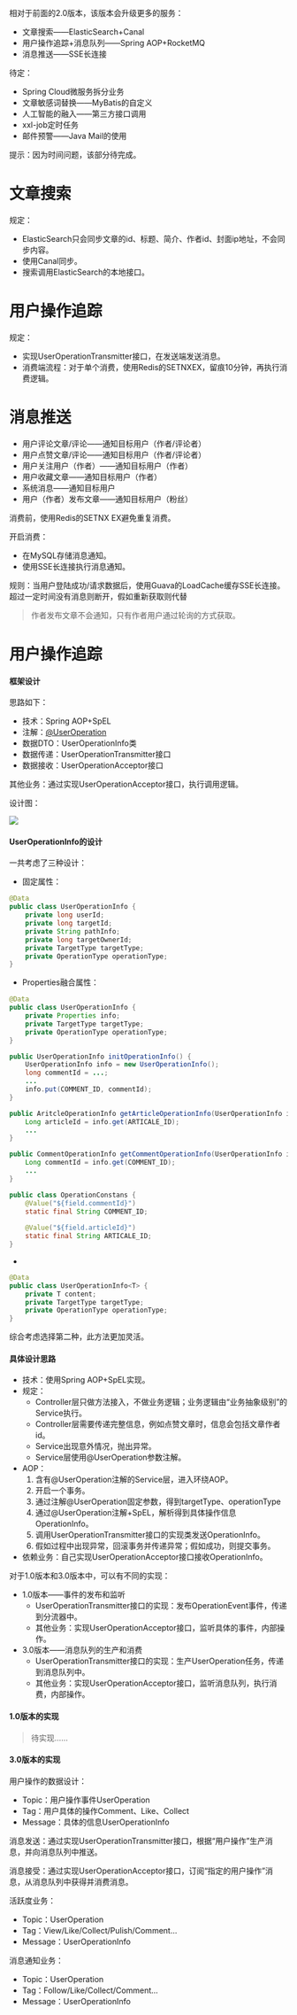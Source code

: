 相对于前面的2.0版本，该版本会升级更多的服务：

- 文章搜索——ElasticSearch+Canal
- 用户操作追踪+消息队列——Spring AOP+RocketMQ
- 消息推送——SSE长连接

待定：

- Spring Cloud微服务拆分业务
- 文章敏感词替换——MyBatis的自定义
- 人工智能的融入——第三方接口调用
- xxl-job定时任务
- 邮件预警——Java Mail的使用

提示：因为时间问题，该部分待完成。
# 文章搜索

规定：

- ElasticSearch只会同步文章的id、标题、简介、作者id、封面ip地址，不会同步内容。
- 使用Canal同步。
- 搜索调用ElasticSearch的本地接口。
# 用户操作追踪

规定：

- 实现UserOperationTransmitter接口，在发送端发送消息。
- 消费端流程：对于单个消费，使用Redis的SETNXEX，留痕10分钟，再执行消费逻辑。
# 消息推送

- 用户评论文章/评论——通知目标用户（作者/评论者）
- 用户点赞文章/评论——通知目标用户（作者/评论者）
- 用户关注用户（作者）——通知目标用户（作者）
- 用户收藏文章——通知目标用户（作者）
- 系统消息——通知目标用户
- 用户（作者）发布文章——通知目标用户（粉丝）

消费前，使用Redis的SETNX EX避免重复消费。

开启消费：

- 在MySQL存储消息通知。
- 使用SSE长连接执行消息通知。

规则：当用户登陆成功/请求数据后，使用Guava的LoadCache缓存SSE长连接。超过一定时间没有消息则断开，假如重新获取则代替

> 作者发布文章不会通知，只有作者用户通过轮询的方式获取。

# 用户操作追踪

#### 框架设计

思路如下：

- 技术：Spring AOP+SpEL
- 注解：[@UserOperation ](/UserOperation ) 
- 数据DTO：UserOperationInfo类
- 数据传递：UserOperationTransmitter接口
- 数据接收：UserOperationAcceptor接口

其他业务：通过实现UserOperationAcceptor接口，执行调用逻辑。

设计图：

![](../images/%E5%B1%8F%E5%B9%95%E6%88%AA%E5%9B%BE%202024-02-17%20114638.png#id=W3sRE&originalType=binary&ratio=1&rotation=0&showTitle=false&status=done&style=none&title=)

#### UserOperationInfo的设计

一共考虑了三种设计：

-  固定属性： 
```java
@Data
public class UserOperationInfo {
    private long userId;
    private long targetId;
    private String pathInfo;
    private long targetOwnerId;
    private TargetType targetType;
    private OperationType operationType;
}
```
 

-  Properties融合属性： 
```java
@Data
public class UserOperationInfo {
    private Properties info;
    private TargetType targetType;
    private OperationType operationType;
}

public UserOperationInfo initOperationInfo() {
    UserOperationInfo info = new UserOperationInfo(); 
    long commentId = ...;
    ...
    info.put(COMMENT_ID, commentId);
}

public AritcleOperationInfo getArticleOperationInfo(UserOperationInfo info) {
    Long articleId = info.get(ARTICALE_ID);
    ...
}

public CommentOperationInfo getCommentOperationInfo(UserOperationInfo info) {
    Long commentId = info.get(COMMENT_ID);
    ...
}
```
 
```java
public class OperationConstans {
    @Value("${field.commentId}")
    static final String COMMENT_ID;
    
    @Value("${field.articleId}")
    static final String ARTICALE_ID;
}
```
 

-  
```java
@Data
public class UserOperationInfo<T> {
    private T content;
    private TargetType targetType;
    private OperationType operationType;
}
```
 

综合考虑选择第二种，此方法更加灵活。

#### 具体设计思路

- 技术：使用Spring AOP+SpEL实现。
- 规定： 
   - Controller层只做方法接入，不做业务逻辑；业务逻辑由“业务抽象级别”的Service执行。
   - Controller层需要传递完整信息，例如点赞文章时，信息会包括文章作者id。
   - Service出现意外情况，抛出异常。
   - Service层使用@UserOperation参数注解。
- AOP： 
   1. 含有@UserOperation注解的Service层，进入环绕AOP。
   2. 开启一个事务。
   3. 通过注解@UserOperation固定参数，得到targetType、operationType
   4. 通过@UserOperation注解+SpEL，解析得到具体操作信息OperationInfo。
   5. 调用UserOperationTransmitter接口的实现类发送OperationInfo。
   6. 假如过程中出现异常，回滚事务并传递异常；假如成功，则提交事务。
- 依赖业务：自己实现UserOperationAcceptor接口接收OperationInfo。

对于1.0版本和3.0版本中，可以有不同的实现：

- 1.0版本——事件的发布和监听 
   - UserOperationTransmitter接口的实现：发布OperationEvent事件，传递到分流器中。
   - 其他业务：实现UserOperationAcceptor接口，监听具体的事件，内部操作。
- 3.0版本——消息队列的生产和消费 
   - UserOperationTransmitter接口的实现：生产UserOperation任务，传递到消息队列中。
   - 其他业务：实现UserOperationAcceptor接口，监听消息队列，执行消费，内部操作。

#### 1.0版本的实现

> 待实现……


#### 3.0版本的实现

用户操作的数据设计：

- Topic：用户操作事件UserOperation
- Tag：用户具体的操作Comment、Like、Collect
- Message：具体的信息UserOperationInfo

消息发送：通过实现UserOperationTransmitter接口，根据“用户操作”生产消息，并向消息队列中推送。

消息接受：通过实现UserOperationAcceptor接口，订阅“指定的用户操作”消息，从消息队列中获得并消费消息。

活跃度业务：

- Topic：UserOperation
- Tag：View/Like/Collect/Pulish/Comment...
- Message：UserOperationInfo

消息通知业务：

- Topic：UserOperation
- Tag：Follow/Like/Collect/Comment...
- Message：UserOperationInfo
